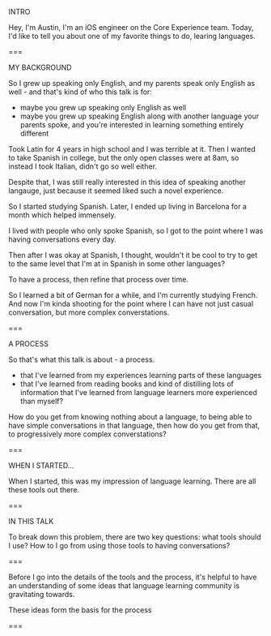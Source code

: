 INTRO

Hey, I'm Austin, I'm an iOS engineer on the Core Experience team.
Today, I'd like to tell you about one of my favorite things to do,
learing languages.

===

MY BACKGROUND

So I grew up speaking only English, and my parents speak only English
as well - and that's kind of who this talk is for:
- maybe you grew up speaking only English as well
- maybe you grew up speaking English along with another language your
parents spoke, and you're interested in learning something entirely
different

Took Latin for 4 years in high school and I was terrible at it.
Then I wanted to take Spanish in college, but the only open classes
were at 8am, so instead I took Italian, didn't go so well either.

Despite that, I was still really interested in this idea of speaking
another langauge, just because it seemed liked such a novel
experience.

So I started studying Spanish. Later, I ended up living
in Barcelona for a month which helped immensely.

I lived with people who only spoke Spanish, so I got to the point
where I was having conversations every day.

Then after I was okay at Spanish, I thought, wouldn't it be cool to
try to get to the same level that I'm at in Spanish in some other languages?

To have a process, then refine that process over time.

So I learned a bit of German for a while, and I'm currently studying French.
And now I'm kinda shooting for the point where I can have not just casual
conversation, but more complex converstations.

===

A PROCESS

So that's what this talk is about - a process.

- that I've learned from my experiences learning parts of these 
languages
- that I've learned from reading books and kind of distilling lots of
information that I've learned from language learners more experienced
than myself?

How do you get from knowing nothing about
a language, to being able to have simple conversations in that language,
then how do you get from that, to progressively more complex converstations?

===

WHEN I STARTED...

When I started, this was my impression of language learning.
There are all these tools out there.

===

IN THIS TALK

To break down this problem, there are two key questions: 
what tools should I use?
How to I go from using those tools to having conversations? 

===


Before I go into the details of the tools and the process,
it's helpful to have an understanding of some ideas that language
learning community is gravitating towards.

These ideas form the basis for the process

===


